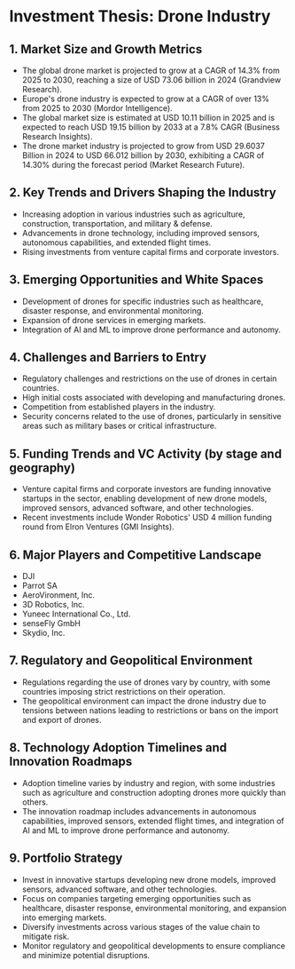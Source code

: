 # Investment Thesis: Drone Industry

## 1. Market Size and Growth Metrics
- The global drone market is projected to grow at a CAGR of 14.3% from 2025 to 2030, reaching a size of USD 73.06 billion in 2024 (Grandview Research).
- Europe's drone industry is expected to grow at a CAGR of over 13% from 2025 to 2030 (Mordor Intelligence).
- The global market size is estimated at USD 10.11 billion in 2025 and is expected to reach USD 19.15 billion by 2033 at a 7.8% CAGR (Business Research Insights).
- The drone market industry is projected to grow from USD 29.6037 Billion in 2024 to USD 66.012 billion by 2030, exhibiting a CAGR of 14.30% during the forecast period (Market Research Future).

## 2. Key Trends and Drivers Shaping the Industry
- Increasing adoption in various industries such as agriculture, construction, transportation, and military & defense.
- Advancements in drone technology, including improved sensors, autonomous capabilities, and extended flight times.
- Rising investments from venture capital firms and corporate investors.

## 3. Emerging Opportunities and White Spaces
- Development of drones for specific industries such as healthcare, disaster response, and environmental monitoring.
- Expansion of drone services in emerging markets.
- Integration of AI and ML to improve drone performance and autonomy.

## 4. Challenges and Barriers to Entry
- Regulatory challenges and restrictions on the use of drones in certain countries.
- High initial costs associated with developing and manufacturing drones.
- Competition from established players in the industry.
- Security concerns related to the use of drones, particularly in sensitive areas such as military bases or critical infrastructure.

## 5. Funding Trends and VC Activity (by stage and geography)
- Venture capital firms and corporate investors are funding innovative startups in the sector, enabling development of new drone models, improved sensors, advanced software, and other technologies.
- Recent investments include Wonder Robotics' USD 4 million funding round from Elron Ventures (GMI Insights).

## 6. Major Players and Competitive Landscape
- DJI
- Parrot SA
- AeroVironment, Inc.
- 3D Robotics, Inc.
- Yuneec International Co., Ltd.
- senseFly GmbH
- Skydio, Inc.

## 7. Regulatory and Geopolitical Environment
- Regulations regarding the use of drones vary by country, with some countries imposing strict restrictions on their operation.
- The geopolitical environment can impact the drone industry due to tensions between nations leading to restrictions or bans on the import and export of drones.

## 8. Technology Adoption Timelines and Innovation Roadmaps
- Adoption timeline varies by industry and region, with some industries such as agriculture and construction adopting drones more quickly than others.
- The innovation roadmap includes advancements in autonomous capabilities, improved sensors, extended flight times, and integration of AI and ML to improve drone performance and autonomy.

## 9. Portfolio Strategy
- Invest in innovative startups developing new drone models, improved sensors, advanced software, and other technologies.
- Focus on companies targeting emerging opportunities such as healthcare, disaster response, environmental monitoring, and expansion into emerging markets.
- Diversify investments across various stages of the value chain to mitigate risk.
- Monitor regulatory and geopolitical developments to ensure compliance and minimize potential disruptions.